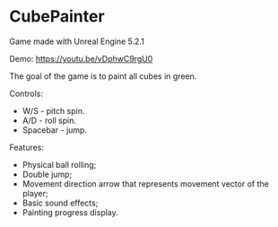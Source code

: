 # CubePainter

Game made with Unreal Engine 5.2.1

Demo: https://youtu.be/vDphwC9rgU0

The goal of the game is to paint all cubes in green.

Controls:
- W/S - pitch spin.
- A/D - roll spin.
- Spacebar - jump.

Features:
- Physical ball rolling;
- Double jump;
- Movement direction arrow that represents movement vector of the player;
- Basic sound effects;
- Painting progress display.